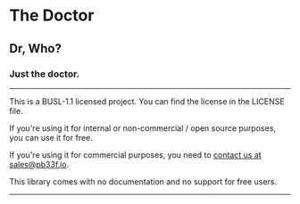 # The Doctor

## Dr, Who?

### Just the doctor.

---

This is a BUSL-1.1 licensed project. You can find the license in the LICENSE file.

If you're using it for internal or non-commercial / open source purposes, you can use it for free. 

If you're using it for commercial purposes, you need to [contact us at sales@pb33f.io](mailto:sales@pb33f.io).

This library comes with no documentation and no support for free users.

---